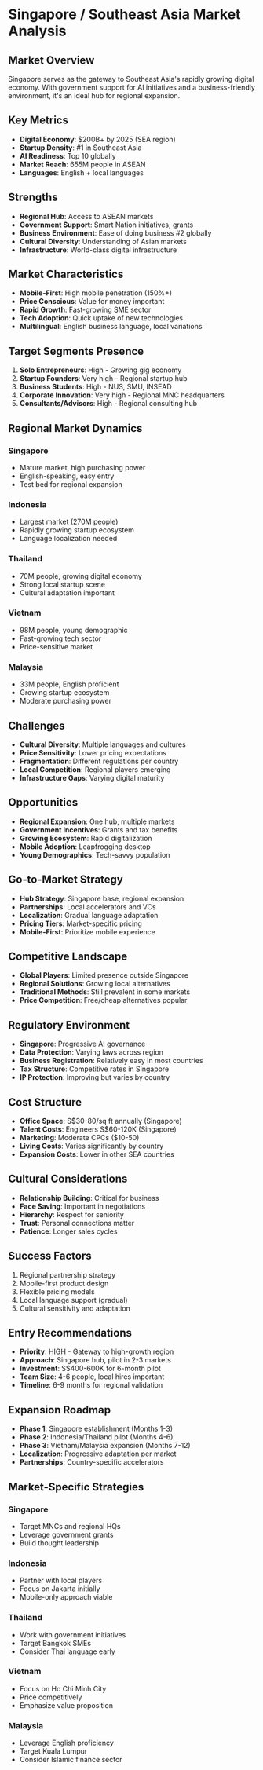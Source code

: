 # Singapore / Southeast Asia Market Analysis

## Market Overview
Singapore serves as the gateway to Southeast Asia's rapidly growing digital economy. With government support for AI initiatives and a business-friendly environment, it's an ideal hub for regional expansion.

## Key Metrics
- **Digital Economy**: $200B+ by 2025 (SEA region)
- **Startup Density**: #1 in Southeast Asia
- **AI Readiness**: Top 10 globally
- **Market Reach**: 655M people in ASEAN
- **Languages**: English + local languages

## Strengths
- **Regional Hub**: Access to ASEAN markets
- **Government Support**: Smart Nation initiatives, grants
- **Business Environment**: Ease of doing business #2 globally
- **Cultural Diversity**: Understanding of Asian markets
- **Infrastructure**: World-class digital infrastructure

## Market Characteristics
- **Mobile-First**: High mobile penetration (150%+)
- **Price Conscious**: Value for money important
- **Rapid Growth**: Fast-growing SME sector
- **Tech Adoption**: Quick uptake of new technologies
- **Multilingual**: English business language, local variations

## Target Segments Presence
1. **Solo Entrepreneurs**: High - Growing gig economy
2. **Startup Founders**: Very high - Regional startup hub
3. **Business Students**: High - NUS, SMU, INSEAD
4. **Corporate Innovation**: Very high - Regional MNC headquarters
5. **Consultants/Advisors**: High - Regional consulting hub

## Regional Market Dynamics

### Singapore
- Mature market, high purchasing power
- English-speaking, easy entry
- Test bed for regional expansion

### Indonesia
- Largest market (270M people)
- Rapidly growing startup ecosystem
- Language localization needed

### Thailand
- 70M people, growing digital economy
- Strong local startup scene
- Cultural adaptation important

### Vietnam
- 98M people, young demographic
- Fast-growing tech sector
- Price-sensitive market

### Malaysia
- 33M people, English proficient
- Growing startup ecosystem
- Moderate purchasing power

## Challenges
- **Cultural Diversity**: Multiple languages and cultures
- **Price Sensitivity**: Lower pricing expectations
- **Fragmentation**: Different regulations per country
- **Local Competition**: Regional players emerging
- **Infrastructure Gaps**: Varying digital maturity

## Opportunities
- **Regional Expansion**: One hub, multiple markets
- **Government Incentives**: Grants and tax benefits
- **Growing Ecosystem**: Rapid digitalization
- **Mobile Adoption**: Leapfrogging desktop
- **Young Demographics**: Tech-savvy population

## Go-to-Market Strategy
- **Hub Strategy**: Singapore base, regional expansion
- **Partnerships**: Local accelerators and VCs
- **Localization**: Gradual language adaptation
- **Pricing Tiers**: Market-specific pricing
- **Mobile-First**: Prioritize mobile experience

## Competitive Landscape
- **Global Players**: Limited presence outside Singapore
- **Regional Solutions**: Growing local alternatives
- **Traditional Methods**: Still prevalent in some markets
- **Price Competition**: Free/cheap alternatives popular

## Regulatory Environment
- **Singapore**: Progressive AI governance
- **Data Protection**: Varying laws across region
- **Business Registration**: Relatively easy in most countries
- **Tax Structure**: Competitive rates in Singapore
- **IP Protection**: Improving but varies by country

## Cost Structure
- **Office Space**: S$30-80/sq ft annually (Singapore)
- **Talent Costs**: Engineers S$60-120K (Singapore)
- **Marketing**: Moderate CPCs ($10-50)
- **Living Costs**: Varies significantly by country
- **Expansion Costs**: Lower in other SEA countries

## Cultural Considerations
- **Relationship Building**: Critical for business
- **Face Saving**: Important in negotiations
- **Hierarchy**: Respect for seniority
- **Trust**: Personal connections matter
- **Patience**: Longer sales cycles

## Success Factors
1. Regional partnership strategy
2. Mobile-first product design
3. Flexible pricing models
4. Local language support (gradual)
5. Cultural sensitivity and adaptation

## Entry Recommendations
- **Priority**: HIGH - Gateway to high-growth region
- **Approach**: Singapore hub, pilot in 2-3 markets
- **Investment**: S$400-600K for 6-month pilot
- **Team Size**: 4-6 people, local hires important
- **Timeline**: 6-9 months for regional validation

## Expansion Roadmap
- **Phase 1**: Singapore establishment (Months 1-3)
- **Phase 2**: Indonesia/Thailand pilot (Months 4-6)
- **Phase 3**: Vietnam/Malaysia expansion (Months 7-12)
- **Localization**: Progressive adaptation per market
- **Partnerships**: Country-specific accelerators

## Market-Specific Strategies

### Singapore
- Target MNCs and regional HQs
- Leverage government grants
- Build thought leadership

### Indonesia
- Partner with local players
- Focus on Jakarta initially
- Mobile-only approach viable

### Thailand
- Work with government initiatives
- Target Bangkok SMEs
- Consider Thai language early

### Vietnam
- Focus on Ho Chi Minh City
- Price competitively
- Emphasize value proposition

### Malaysia
- Leverage English proficiency
- Target Kuala Lumpur
- Consider Islamic finance sector